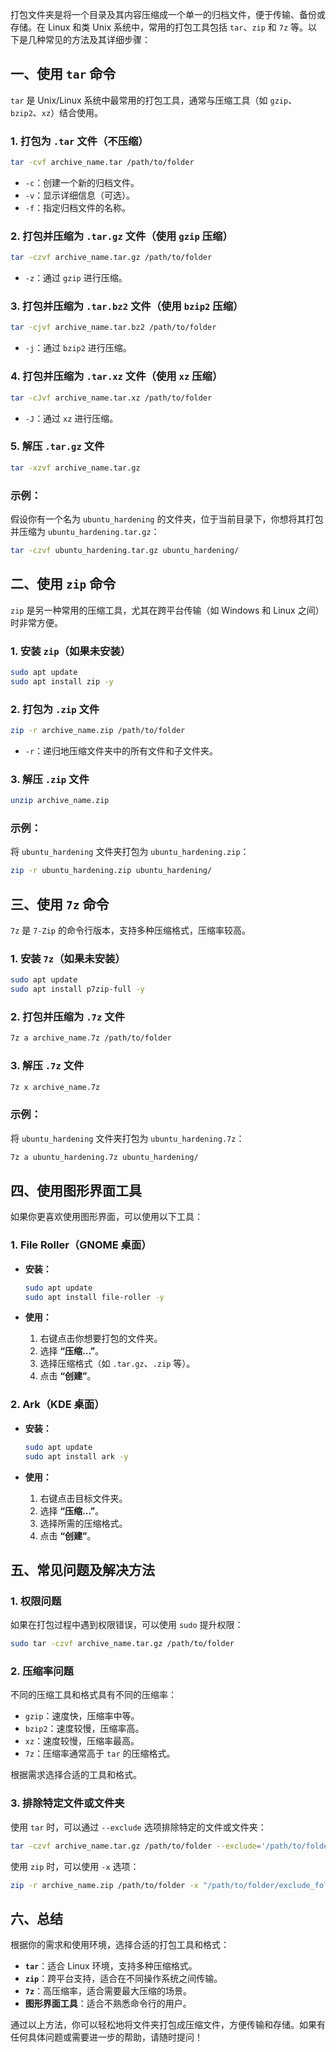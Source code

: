 打包文件夹是将一个目录及其内容压缩成一个单一的归档文件，便于传输、备份或存储。在 Linux 和类 Unix 系统中，常用的打包工具包括 `tar`、`zip` 和 `7z` 等。以下是几种常见的方法及其详细步骤：

## 一、使用 `tar` 命令

`tar` 是 Unix/Linux 系统中最常用的打包工具，通常与压缩工具（如 `gzip`、`bzip2`、`xz`）结合使用。

### 1. 打包为 `.tar` 文件（不压缩）

```bash
tar -cvf archive_name.tar /path/to/folder
```

- `-c`：创建一个新的归档文件。
- `-v`：显示详细信息（可选）。
- `-f`：指定归档文件的名称。

### 2. 打包并压缩为 `.tar.gz` 文件（使用 `gzip` 压缩）

```bash
tar -czvf archive_name.tar.gz /path/to/folder
```

- `-z`：通过 `gzip` 进行压缩。

### 3. 打包并压缩为 `.tar.bz2` 文件（使用 `bzip2` 压缩）

```bash
tar -cjvf archive_name.tar.bz2 /path/to/folder
```

- `-j`：通过 `bzip2` 进行压缩。

### 4. 打包并压缩为 `.tar.xz` 文件（使用 `xz` 压缩）

```bash
tar -cJvf archive_name.tar.xz /path/to/folder
```

- `-J`：通过 `xz` 进行压缩。

### 5. 解压 `.tar.gz` 文件

```bash
tar -xzvf archive_name.tar.gz
```

### 示例：

假设你有一个名为 `ubuntu_hardening` 的文件夹，位于当前目录下，你想将其打包并压缩为 `ubuntu_hardening.tar.gz`：

```bash
tar -czvf ubuntu_hardening.tar.gz ubuntu_hardening/
```

## 二、使用 `zip` 命令

`zip` 是另一种常用的压缩工具，尤其在跨平台传输（如 Windows 和 Linux 之间）时非常方便。

### 1. 安装 `zip`（如果未安装）

```bash
sudo apt update
sudo apt install zip -y
```

### 2. 打包为 `.zip` 文件

```bash
zip -r archive_name.zip /path/to/folder
```

- `-r`：递归地压缩文件夹中的所有文件和子文件夹。

### 3. 解压 `.zip` 文件

```bash
unzip archive_name.zip
```

### 示例：

将 `ubuntu_hardening` 文件夹打包为 `ubuntu_hardening.zip`：

```bash
zip -r ubuntu_hardening.zip ubuntu_hardening/
```

## 三、使用 `7z` 命令

`7z` 是 `7-Zip` 的命令行版本，支持多种压缩格式，压缩率较高。

### 1. 安装 `7z`（如果未安装）

```bash
sudo apt update
sudo apt install p7zip-full -y
```

### 2. 打包并压缩为 `.7z` 文件

```bash
7z a archive_name.7z /path/to/folder
```

### 3. 解压 `.7z` 文件

```bash
7z x archive_name.7z
```

### 示例：

将 `ubuntu_hardening` 文件夹打包为 `ubuntu_hardening.7z`：

```bash
7z a ubuntu_hardening.7z ubuntu_hardening/
```

## 四、使用图形界面工具

如果你更喜欢使用图形界面，可以使用以下工具：

### 1. **File Roller（GNOME 桌面）**

- **安装：**

  ```bash
  sudo apt update
  sudo apt install file-roller -y
  ```

- **使用：**
  1. 右键点击你想要打包的文件夹。
  2. 选择 **“压缩...”**。
  3. 选择压缩格式（如 `.tar.gz`、`.zip` 等）。
  4. 点击 **“创建”**。

### 2. **Ark（KDE 桌面）**

- **安装：**

  ```bash
  sudo apt update
  sudo apt install ark -y
  ```

- **使用：**
  1. 右键点击目标文件夹。
  2. 选择 **“压缩...”**。
  3. 选择所需的压缩格式。
  4. 点击 **“创建”**。

## 五、常见问题及解决方法

### 1. **权限问题**

如果在打包过程中遇到权限错误，可以使用 `sudo` 提升权限：

```bash
sudo tar -czvf archive_name.tar.gz /path/to/folder
```

### 2. **压缩率问题**

不同的压缩工具和格式具有不同的压缩率：

- `gzip`：速度快，压缩率中等。
- `bzip2`：速度较慢，压缩率高。
- `xz`：速度较慢，压缩率最高。
- `7z`：压缩率通常高于 `tar` 的压缩格式。

根据需求选择合适的工具和格式。

### 3. **排除特定文件或文件夹**

使用 `tar` 时，可以通过 `--exclude` 选项排除特定的文件或文件夹：

```bash
tar -czvf archive_name.tar.gz /path/to/folder --exclude='/path/to/folder/exclude_folder'
```

使用 `zip` 时，可以使用 `-x` 选项：

```bash
zip -r archive_name.zip /path/to/folder -x "/path/to/folder/exclude_folder/*"
```

## 六、总结

根据你的需求和使用环境，选择合适的打包工具和格式：

- **`tar`**：适合 Linux 环境，支持多种压缩格式。
- **`zip`**：跨平台支持，适合在不同操作系统之间传输。
- **`7z`**：高压缩率，适合需要最大压缩的场景。
- **图形界面工具**：适合不熟悉命令行的用户。

通过以上方法，你可以轻松地将文件夹打包成压缩文件，方便传输和存储。如果有任何具体问题或需要进一步的帮助，请随时提问！